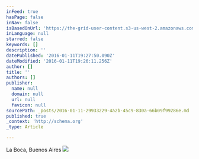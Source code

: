 ```yaml
---
inFeed: true
hasPage: false
inNav: false
isBasedOnUrl: 'https://the-grid-user-content.s3-us-west-2.amazonaws.com/daf10bdb-bcca-4d07-9b5b-6c21a9743593.png'
inLanguage: null
starred: false
keywords: []
description: ''
datePublished: '2016-01-11T19:27:50.090Z'
dateModified: '2016-01-11T19:26:11.256Z'
author: []
title: ''
authors: []
publisher:
  name: null
  domain: null
  url: null
  favicon: null
sourcePath: _posts/2016-01-11-29933229-4a2b-45c9-830a-66b09f99286e.md
published: true
_context: 'http://schema.org'
_type: Article

---
```

La Boca, Buenos Aires
![](https://the-grid-user-content.s3-us-west-2.amazonaws.com/daf10bdb-bcca-4d07-9b5b-6c21a9743593.png)